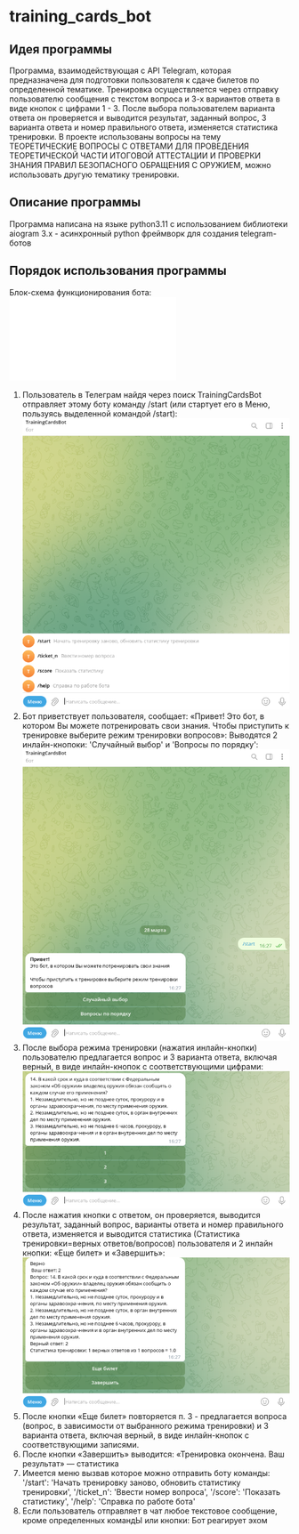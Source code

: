 # training_cards_bot
## Идея программы 
Программа, взаимодействующая с API Telegram, которая предназначена для подготовки пользователя к сдаче билетов по 
определенной тематике. Тренировка осуществляется через отправку пользователю сообщения с текстом вопроса и 3-х вариантов
ответа в виде кнопок с цифрами 1 - 3. После выбора пользователем варианта ответа он проверяется и выводится результат, 
заданный вопрос, 3 варианта ответа и номер правильного ответа, изменяется статистика тренировки.
В  проекте использованы вопросы на тему ТЕОРЕТИЧЕСКИЕ ВОПРОСЫ С ОТВЕТАМИ ДЛЯ ПРОВЕДЕНИЯ ТЕОРЕТИЧЕСКОЙ ЧАСТИ ИТОГОВОЙ 
АТТЕСТАЦИИ И ПРОВЕРКИ ЗНАНИЯ ПРАВИЛ БЕЗОПАСНОГО ОБРАЩЕНИЯ С ОРУЖИЕМ, можно использовать другую тематику тренировки.
## Описание программы
Программа написана на языке python3.11 с использованием библиотеки aiogram 3.x - асинхронный python фреймворк 
для создания telegram-ботов
## Порядок использования программы
Блок-схема функционирования бота: ![TrainingCardsBot.drawio.pdf](TrainingCardsBot.drawio.pdf)
1. Пользователь в Телеграм найдя через поиск TrainingCardsBot отправляет этому боту команду /start 
(или стартует его в Меню, пользуясь выделенной командой /start):
![img.png](img.png)
2. Бот приветствует пользователя, сообщает: 
«Привет! Это бот, в котором Вы можете потренировать свои знания. Чтобы приступить к тренировке выберите режим 
тренировки вопросов»: Выводятся 2 инлайн-кнопоки:
'Случайный выбор' и 'Вопросы по порядку':
![img_1.png](img_1.png)
3. После выбора режима тренировки (нажатия инлайн-кнопки) пользователю предлагается вопрос и 3 варианта ответа,
включая верный, в виде инлайн-кнопок с соответствующими цифрами:
![img_2.png](img_2.png)
4. После нажатия кнопки с ответом, он проверяется,  выводится результат, заданный вопрос, варианты ответа и номер 
правильного ответа, изменяется и выводится статистика (Статистика тренировки=верных ответов/вопросов) пользователя и 
2 инлайн кнопки: «Еще билет» и «Завершить»:
![img_3.png](img_3.png)
5. После кнопки «Еще билет» повторяется п. 3 - предлагается вопроса (вопрос, в зависимости от выбранного режима 
тренировки) и 3 варианта ответа, включая верный, в виде инлайн-кнопок с соответствующими записями.
6. После кнопки «Завершить» выводится: «Тренировка окончена. Ваш результат» — статистика
7. Имеется меню вызвав которое можно отправить боту команды: 
'/start': 'Начать тренировку заново, обновить статистику тренировки',
'/ticket_n': 'Ввести номер вопроса',
'/score': 'Показать статистику',
'/help': 'Справка по работе бота'
8. Если пользователь отправляет в чат любое текстовое сообщение, кроме определенных командЫ или кнопки:
Бот реагирует эхом
  